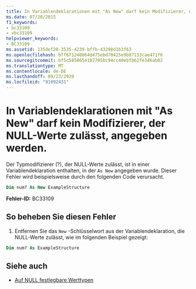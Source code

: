 ```yaml
---
title: In Variablendeklarationen mit "As New" darf kein Modifizierer, der NULL-Werte zulässt, angegeben werden.
ms.date: 07/20/2015
f1_keywords:
- bc33109
- vbc33109
helpviewer_keywords:
- BC33109
ms.assetid: 135def20-3535-4239-bffb-43208d1b3f63
ms.openlocfilehash: bff671240864d475ebd70425e9b87133cae471f6
ms.sourcegitcommit: bf5c5850654187705bc94cc40ebfb62fe346ab02
ms.translationtype: MT
ms.contentlocale: de-DE
ms.lasthandoff: 09/23/2020
ms.locfileid: "91092431"
---
```

# <a name="nullable-modifier-cannot-be-specified-in-variable-declarations-with-as-new"></a>In Variablendeklarationen mit "As New" darf kein Modifizierer, der NULL-Werte zulässt, angegeben werden.

Der Typmodifizierer (?), der NULL-Werte zulässt, ist in einer Variablendeklaration enthalten, in der `As New` angegeben wurde. Dieser Fehler wird beispielsweise durch den folgenden Code verursacht.  
  
```vb  
Dim num? As New ExampleStructure  
```  
  
 **Fehler-ID:** BC33109  
  
## <a name="to-correct-this-error"></a>So beheben Sie diesen Fehler  
  
1. Entfernen Sie das `New` -Schlüsselwort aus der Variablendeklaration, die NULL-Werte zulässt, wie im folgenden Beispiel gezeigt:  
  
```vb  
Dim num? As ExampleStructure  
```  
  
## <a name="see-also"></a>Siehe auch

- [Auf NULL festlegbare Werttypen](../programming-guide/language-features/data-types/nullable-value-types.md)
